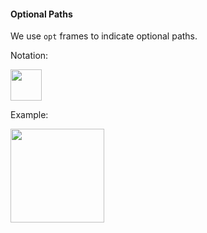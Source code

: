 <link rel="stylesheet" href="{{baseUrl}}/css/textbook.css">

<div class="website-content">

#### Optional Paths

<div id="main">

We use `opt` frames to indicate optional paths.

Notation:

<img src="{{baseUrl}}/uml/sequenceDiagrams/optionalPaths/introduction/images/notation.png" height="50" />
<p/>

<tip-box>

Example:

<img src="{{baseUrl}}/uml/sequenceDiagrams/optionalPaths/introduction/images/logicTimer.png" height="150" />
<p/>

</tip-box>

<!-- extras ------------------------------------------------------------------------------------ -->

<panel header=":paperclip: Extras" expandable type="seamless" expanded>

  <panel header=":mortar_board: Learning Outcomes" expandable type="seamless">
    <include src="exercises.md" />
  </panel>

  <panel header=":package: Resources" expandable type="seamless">
    <include src="resources.md" />
  </panel>

  <panel header=":laughing: Humor" expandable type="seamless">
    <include src="humor.md" />
  </panel>

</panel>

</div>
</div>
